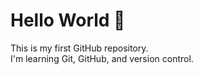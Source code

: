 
# Hello World 👋
This is my first GitHub repository.  
I'm learning Git, GitHub, and version control.  
